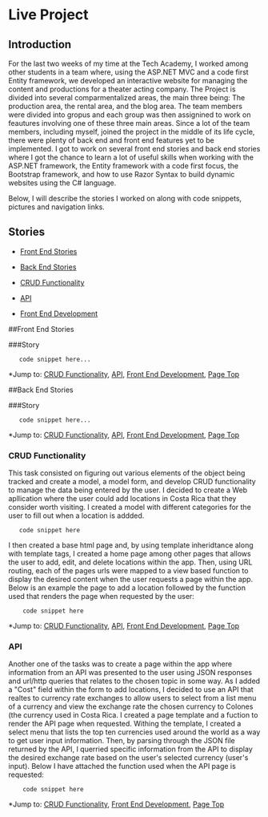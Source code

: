 # Live Project

## Introduction
For the last two weeks of my time at the Tech Academy, I worked among other students in a team where, using the ASP.NET MVC and a code first Entity framework, 
we developed an interactive website for managing the content and productions for a theater acting company. The Project is divided into several comparmentalized areas,
the main three being: The production area, the rental area, and the blog area. The team members were divided into gropus and each group was then assignined 
to work on feautures involving one of these three main areas. Since a lot of the team members, including myself, joined the project in the middle of its life cycle,
there were plenty of back end and front end features yet to be implemented. I got to work on several front end stories and back end stories where I got the chance to 
learn a lot of useful skills when working with the ASP.NET framework, the Entity framework with a code first focus, the Bootstrap framework, and how to use Razor Syntax
to build dynamic websites using the C# language.

Below, I will describe the stories I worked on along with code snippets, pictures and navigation links.

## Stories
* [Front End Stories](#front-end-stories)
* [Back End Stories](#back-end-stories)


* [CRUD Functionality](#crud-functionality)
* [API](#api)
* [Front End Development](#front-end-development)

##Front End Stories

###Story

       code snippet here...

*Jump to: [CRUD Functionality](#crud-functionality), [API](#api), [Front End Development](#front-end-development), [Page Top](#live-project)

##Back End Stories

###Story

       code snippet here...

*Jump to: [CRUD Functionality](#crud-functionality), [API](#api), [Front End Development](#front-end-development), [Page Top](#live-project)



### CRUD Functionality
This task consisted on figuring out various elements of the object being tracked and create a model, a model form, and develop CRUD functionality to manage 
the data being entered by the user. I decided to create a Web apllication where the user could add locations in Costa Rica that they consider worth visiting. I created a model with different categories for the user to fill out when a location is addded.

       code snippet here


I then created a base html page and, by using template inheridtance along with template tags, I created a home page among other pages that allows the user to add, edit, and delete locations within the app. Then, using URL routing, each of the pages urls were mapped to a view based function to display the desired content when the user requests a page within the app. Below is an example the page to add a location followed by the function used that renders the page when requested by the user:
  
  
        code snippet here

*Jump to: [CRUD Functionality](#crud-functionality), [API](#api), [Front End Development](#front-end-development), [Page Top](#live-project)

### API
Another one of the tasks was to create a page within the app where information from an API was presented to the user using JSON responses and url/http 
queries that relates to the chosen topic in some way. As I added a "Cost" field within the form to add locations, I decided to use an API that realtes to currency rate exchanges to allow users to select from a list menu of a currency and view the exchange rate the chosen currency to Colones (the currency used in Costa Rica. I created a page template and a fuction to render the API page when requested. Withing the template, I created a select menu that lists the top ten currencies used around the world as a way to get user input information. Then, by parsing through the JSON file returned by the API, I querried specific information from the API to display the desired exchange rate based on the user's selected currency (user's input). Below I have attached the function used when the API page is requested:

  
        code snippet here
            
 
*Jump to: [CRUD Functionality](#crud-functionality), [Front End Development](#front-end-development), [Page Top](#live-project)
